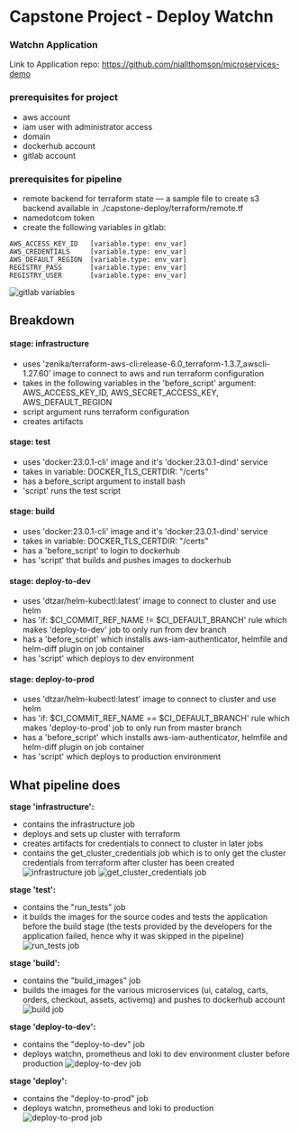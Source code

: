 # Capstone Project - Deploy Watchn

### Watchn Application
Link to Application repo: https://github.com/niallthomson/microservices-demo

### prerequisites for project
- aws account
- iam user with administrator access
- domain
- dockerhub account
- gitlab account

### prerequisites for pipeline
- remote backend for terraform state — a sample file to create s3 backend available in ./capstone-deploy/terraform/remote.tf
- namedotcom token
- create the following variables in gitlab:
```
AWS_ACCESS_KEY_ID   [variable.type: env_var]
AWS_CREDENTIALS     [variable.type: env_var]
AWS_DEFAULT_REGION  [variable.type: env_var]
REGISTRY_PASS       [variable.type: env_var]
REGISTRY_USER       [variable.type: env_var]
```
![gitlab variables](./capstone-deploy/screenshots/gitlab-variables.png)

## Breakdown
#### stage: infrastructure
- uses 'zenika/terraform-aws-cli:release-6.0_terraform-1.3.7_awscli-1.27.60' image to connect to aws and run terraform configuration
- takes in the following variables in the 'before_script' argument: AWS_ACCESS_KEY_ID, AWS_SECRET_ACCESS_KEY, AWS_DEFAULT_REGION
- script argument runs terraform configuration
- creates artifacts
#### stage: test
- uses 'docker:23.0.1-cli' image and it's 'docker:23.0.1-dind' service 
- takes in variable: DOCKER_TLS_CERTDIR: "/certs"
- has a before_script argument to install bash
- 'script' runs the test script
#### stage: build
- uses 'docker:23.0.1-cli' image and it's 'docker:23.0.1-dind' service 
- takes in variable: DOCKER_TLS_CERTDIR: "/certs"
- has a 'before_script' to login to dockerhub
- has 'script' that builds and pushes images to dockerhub
#### stage: deploy-to-dev
- uses 'dtzar/helm-kubectl:latest' image to connect to cluster and use helm
- has 'if: $CI_COMMIT_REF_NAME != $CI_DEFAULT_BRANCH' rule which makes 'deploy-to-dev' job to only run from dev branch
- has a 'before_script' which installs aws-iam-authenticator, helmfile and helm-diff plugin on job container
- has 'script' which deploys to dev environment
#### stage: deploy-to-prod
- uses 'dtzar/helm-kubectl:latest' image to connect to cluster and use helm
- has 'if: $CI_COMMIT_REF_NAME == $CI_DEFAULT_BRANCH' rule which makes 'deploy-to-prod' job to only run from master branch
- has a 'before_script' which installs aws-iam-authenticator, helmfile and helm-diff plugin on job container
- has 'script' which deploys to production environment
## What pipeline does
**stage 'infrastructure':** 
- contains the infrastructure job
- deploys and sets up cluster with terraform
- creates artifacts for credentials to connect to cluster in later jobs
- contains the get_cluster_credentials job which is to only get the cluster credentials from terraform after cluster has been created 
![infrastructure job](./capstone-deploy/screenshots/infrastructure-job.png)
![get_cluster_credentials job](./capstone-deploy/screenshots/get-cluster-credentials-job.png)


**stage 'test':**
- contains the "run_tests" job
- it builds the images for the source codes and tests the application before the build stage (the tests provided by the developers for the application failed, hence why it was skipped in the pipeline)
![run_tests job](./capstone-deploy/screenshots/run_tests-job.png)

**stage 'build':**
- contains the "build_images" job
- builds the images for the various microservices (ui, catalog, carts, orders, checkout, assets, activemq) and pushes to dockerhub account
![build job](./capstone-deploy/screenshots/build-images-job.png)

**stage 'deploy-to-dev':** 
- contains the "deploy-to-dev" job
- deploys watchn, prometheus and loki to dev environment cluster before production
![deploy-to-dev job](./capstone-deploy/screenshots/deploy-to-dev-job.png)

**stage 'deploy':**
- contains the "deploy-to-prod" job
- deploys watchn, prometheus and loki to production
![deploy-to-prod job](./capstone-deploy/screenshots/deploy-to-prod-job.png)

